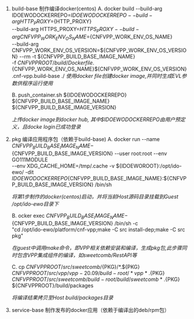 1. build-base 制作编译docker(centos)
    A. docker build --build-arg IDOEWODOCKERREPO=${IDOEWODOCKERREPO} --build-arg HTTP_PROXY=${HTTP_PROXY} \
	--build-arg HTTPS_PROXY=${HTTPS_PROXY} --build-arg CNFVPP_WORK_ENV_OS_NAME=${CNFVPP_WORK_ENV_OS_NAME} \
	--build-arg CNFVPP_WORK_ENV_OS_VERSION=${CNFVPP_WORK_ENV_OS_VERSION} --rm -t ${CNFVPP_BUILD_BASE_IMAGE_NAME} \
	-f ${CNFVPPROOT}/build/Dockerfile.${CNFVPP_WORK_ENV_OS_NAME}${CNFVPP_WORK_ENV_OS_VERSION}.cnf-vpp.build-base ./
    _使用docker file创建docker image,并同时生成EVL参数供程序运行使用_

    B. push_container.sh ${IDOEWODOCKERREPO} ${CNFVPP_BUILD_BASE_IMAGE_NAME} ${CNFVPP_BUILD_BASE_IMAGE_VERSION}

    _上传docker image到docker hub, 其中$IDOEWODOCKERREPO由用户预定义，且docke login已成功登录_
2. pkg 编译应用程序包（依赖于build-base)
    A. docker run --name ${CNFVPP_BUILD_BASE_IMAGE_NAME}-${CNFVPP_BUILD_BASE_IMAGE_VERSION} --user root:root --env GO111MODULE \
	--env XDG_CACHE_HOME=/tmp/.cache -v ${IDOEWOROOT}:/opt/ido-ewo/ -dit \
	${IDOEWODOCKERREPO}${CNFVPP_BUILD_BASE_IMAGE_NAME}:${CNFVPP_BUILD_BASE_IMAGE_VERSION} /bin/sh

    _将第1步制作的docker(centos)启动，并将当前Host源码目录挂载到Guest /opt/ido-ewo目录下_

    B. ocker exec ${CNFVPP_BUILD_BASE_IMAGE_NAME}-${CNFVPP_BUILD_BASE_IMAGE_VERSION} /bin/sh -c \
	"cd /opt/ido-ewo/platform/cnf-vpp;make -C src install-dep;make -C src pkg"

    _在guest中调用make命令，即VPP相关依赖安装和编译，生成pkg包,此步骤同时包含VPP集成组件的编译，如sweetcomb/RestAPI等_

    C. cp ${CNFVPPROOT}/src/sweetcomb/${PKG}/*.${PKG} ${CNFVPPROOT}/src/vpp/vpp-20.09/build-root/*vpp*.${PKG} \
	${CNFVPPROOT}/src/sweetcomb/build-root/build/sweetcomb*.${PKG} ${CNFVPPROOT}/build/packages

    _将编译结果拷贝至Host build/packages目录_

3. service-base 制作发布的docker应用（依赖于编译出的deb/rpm包）

